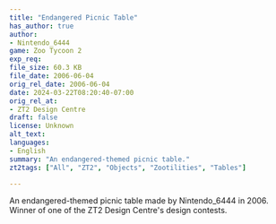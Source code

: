 ```yaml
---
title: "Endangered Picnic Table"
has_author: true
author: 
- Nintendo_6444
game: Zoo Tycoon 2
exp_req: 
file_size: 60.3 KB
file_date: 2006-06-04
orig_rel_date: 2006-06-04
date: 2024-03-22T08:20:40-07:00
orig_rel_at: 
- ZT2 Design Centre
draft: false
license: Unknown
alt_text: 
languages:
- English
summary: "An endangered-themed picnic table."
zt2tags: ["All", "ZT2", "Objects", "Zootilities", "Tables"]

---
```


An endangered-themed picnic table made by Nintendo_6444 in 2006. Winner of one of the ZT2 Design Centre's design contests.